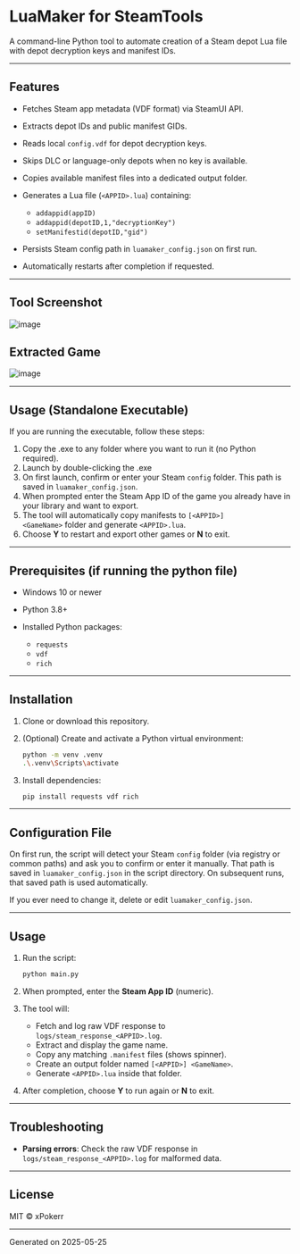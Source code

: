 # LuaMaker for SteamTools
A command-line Python tool to automate creation of a Steam depot Lua file with depot decryption keys and manifest IDs.

---

## Features

* Fetches Steam app metadata (VDF format) via SteamUI API.
* Extracts depot IDs and public manifest GIDs.
* Reads local `config.vdf` for depot decryption keys.
* Skips DLC or language-only depots when no key is available.
* Copies available manifest files into a dedicated output folder.
* Generates a Lua file (`<APPID>.lua`) containing:

  * `addappid(appID)`
  * `addappid(depotID,1,"decryptionKey")`
  * `setManifestid(depotID,"gid")`
* Persists Steam config path in `luamaker_config.json` on first run.
* Automatically restarts after completion if requested.

---
## Tool Screenshot

![image](https://github.com/user-attachments/assets/dd4f60f1-de5f-4adb-9179-47e31b502d15)

## Extracted Game
![image](https://github.com/user-attachments/assets/e30f722e-5f73-4ceb-b213-1c9f62329fd3)

---

## Usage (Standalone Executable)

If you are running the executable, follow these steps:

1. Copy the .exe to any folder where you want to run it (no Python required).
2. Launch by double-clicking the .exe
3. On first launch, confirm or enter your Steam `config` folder. This path is saved in `luamaker_config.json`.
4. When prompted enter the Steam App ID of the game you already have in your library and want to export.
5. The tool will automatically copy manifests to `[<APPID>] <GameName>` folder and generate `<APPID>.lua`.
6. Choose **Y** to restart and export other games or **N** to exit.

---


## Prerequisites (if running the python file)

* Windows 10 or newer
* Python 3.8+
* Installed Python packages:

  * `requests`
  * `vdf`
  * `rich`

---

## Installation

1. Clone or download this repository.
2. (Optional) Create and activate a Python virtual environment:

   ```bash
   python -m venv .venv
   .\.venv\Scripts\activate
   ```
3. Install dependencies:

   ```bash
   pip install requests vdf rich
   ```

---

## Configuration File

On first run, the script will detect your Steam `config` folder (via registry or common paths) and ask you to confirm or enter it manually. That path is saved in `luamaker_config.json` in the script directory. On subsequent runs, that saved path is used automatically.

If you ever need to change it, delete or edit `luamaker_config.json`.

---

## Usage

1. Run the script:

   ```bash
   python main.py
   ```
2. When prompted, enter the **Steam App ID** (numeric).
3. The tool will:

   * Fetch and log raw VDF response to `logs/steam_response_<APPID>.log`.
   * Extract and display the game name.
   * Copy any matching `.manifest` files (shows spinner).
   * Create an output folder named `[<APPID>] <GameName>`.
   * Generate `<APPID>.lua` inside that folder.
4. After completion, choose **Y** to run again or **N** to exit.

---

## Troubleshooting

* **Parsing errors**: Check the raw VDF response in `logs/steam_response_<APPID>.log` for malformed data.

---

## License

MIT © xPokerr

---

Generated on 2025-05-25
